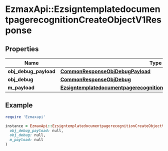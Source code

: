 # EzmaxApi::EzsigntemplatedocumentpagerecognitionCreateObjectV1Response

## Properties

| Name | Type | Description | Notes |
| ---- | ---- | ----------- | ----- |
| **obj_debug_payload** | [**CommonResponseObjDebugPayload**](CommonResponseObjDebugPayload.md) |  |  |
| **obj_debug** | [**CommonResponseObjDebug**](CommonResponseObjDebug.md) |  | [optional] |
| **m_payload** | [**EzsigntemplatedocumentpagerecognitionCreateObjectV1ResponseMPayload**](EzsigntemplatedocumentpagerecognitionCreateObjectV1ResponseMPayload.md) |  |  |

## Example

```ruby
require 'Ezmaxapi'

instance = EzmaxApi::EzsigntemplatedocumentpagerecognitionCreateObjectV1Response.new(
  obj_debug_payload: null,
  obj_debug: null,
  m_payload: null
)
```

